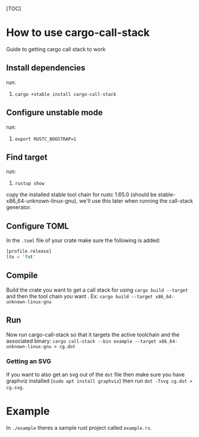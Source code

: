 [TOC]

# How to use cargo-call-stack
Guide to getting cargo call stack to work

## Install dependencies
run:
1. `cargo +stable install cargo-call-stack` 

## Configure unstable mode
run:
1. `export RUSTC_BOOSTRAP=1`

## Find target 
run:
1. `rustup show`

copy the installed stable tool chain for rustc 1.65.0 (should be stable-x86_64-unknown-linux-gnu), we'll use this later when running the call-stack generator.

## Configure TOML
In the `.toml` file of your crate make sure the following is added:
```RUST
[profile.release]
lto = 'fat'
```
## Compile 
Build the crate you want to get a call stack for using `cargo build --target ` and then the tool chain you want .
Ex: `cargo build --target x86_64-unknown-linux-gnu`

## Run
Now run cargo-call-stack so that it targets the active toolchain and the associated binary: `cargo call-stack --bin example --target x86_64-unknown-linux-gnu > cg.dot`

### Getting an SVG
If you want to also get an svg out of the `dot` file then make sure you have graphviz installed (`sudo apt install graphviz`) then run `dot -Tsvg cg.dot > cg.svg`.

# Example 
In `./example` theres a sample rust project called `example.rs`.
